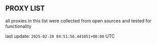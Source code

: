 ## PROXY LIST

all proxies in this list were collected from open sources and tested for functionality

last update: `2025-02-20 04:51:56.441051+00:00` UTC